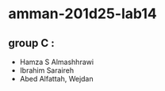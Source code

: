 # amman-201d25-lab14

## group C : 
* Hamza S Almashhrawi
* Ibrahim Saraireh 
* Abed Alfattah, Wejdan